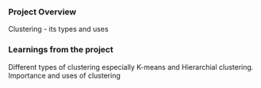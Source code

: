 ### Project Overview

 Clustering - its types and uses


### Learnings from the project

 Different types of clustering especially K-means and Hierarchial clustering. Importance and uses of clustering


